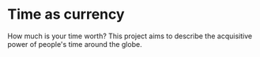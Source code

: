 # Time as currency

How much is your time worth?
This project aims to describe the acquisitive power of people's time around the globe.